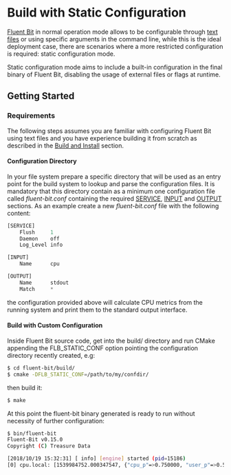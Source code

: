 # Build with Static Configuration

[Fluent Bit](https://fluentbit.io) in normal operation mode allows to be configurable through [text files](../configuration/file.md) or using specific arguments in the command line, while this is the ideal deployment case, there are scenarios where a more restricted configuration is required: static configuration mode.

Static configuration mode aims to include a built-in configuration in the final binary of Fluent Bit, disabling the usage of external files or flags at runtime.

## Getting Started

### Requirements

The following steps assumes you are familiar with configuring Fluent Bit using text files and you have experience building it from scratch as described in the [Build and Install](build_install.md) section.

#### Configuration Directory

In your file system prepare a specific directory that will be used as an entry point for the build system to lookup and parse the configuration files. It is mandatory that this directory contain as a minimum one configuration file called _fluent-bit.conf_ containing the required [SERVICE](../configuration/file.md#config_section), [INPUT](https://github.com/fluent/fluent-bit-docs/tree/3814724806a7bdb7bc882f57a4e318b167afb487/installation/configuration/file.md#config_input) and [OUTPUT](../configuration/file.md#config_output) sections. As an example create a new _fluent-bit.conf_ file with the following content:

```python
[SERVICE]
    Flush     1
    Daemon    off
    Log_Level info

[INPUT]
    Name      cpu

[OUTPUT]
    Name      stdout
    Match     *
```

the configuration provided above will calculate CPU metrics from the running system and print them to the standard output interface.

#### Build with Custom Configuration

Inside Fluent Bit source code, get into the build/ directory and run CMake appending the FLB\_STATIC\_CONF option pointing the configuration directory recently created, e.g:

```bash
$ cd fluent-bit/build/
$ cmake -DFLB_STATIC_CONF=/path/to/my/confdir/
```

then build it:

```bash
$ make
```

At this point the fluent-bit binary generated is ready to run without necessity of further configuration:

```bash
$ bin/fluent-bit 
Fluent-Bit v0.15.0
Copyright (C) Treasure Data

[2018/10/19 15:32:31] [ info] [engine] started (pid=15186)
[0] cpu.local: [1539984752.000347547, {"cpu_p"=>0.750000, "user_p"=>0.500000, "system_p"=>0.250000, "cpu0.p_cpu"=>1.000000, "cpu0.p_user"=>1.000000, "cpu0.p_system"=>0.000000, "cpu1.p_cpu"=>0.000000, "cpu1.p_user"=>0.000000, "cpu1.p_system"=>0.000000, "cpu2.p_cpu"=>0.000000, "cpu2.p_user"=>0.000000, "cpu2.p_system"=>0.000000, "cpu3.p_cpu"=>1.000000, "cpu3.p_user"=>1.000000, "cpu3.p_system"=>0.000000}]
```

